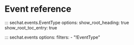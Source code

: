 # Event reference

::: sechat.events.EventType
    options:
        show_root_heading: true
        show_root_toc_entry: true

::: sechat.events
    options:
        filters:
        - "!EventType"